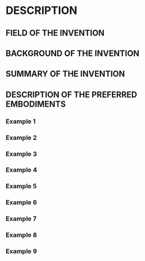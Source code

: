 # DESCRIPTION

## FIELD OF THE INVENTION

## BACKGROUND OF THE INVENTION

## SUMMARY OF THE INVENTION

## DESCRIPTION OF THE PREFERRED EMBODIMENTS

### Example 1

### Example 2

### Example 3

### Example 4

### Example 5

### Example 6

### Example 7

### Example 8

### Example 9

